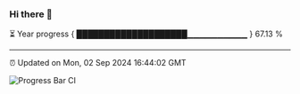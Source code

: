 ### Hi there 👋

⏳ Year progress { ████████████████████▁▁▁▁▁▁▁▁▁▁ } 67.13 %

---

⏰ Updated on Mon, 02 Sep 2024 16:44:02 GMT

![Progress Bar CI](https://github.com/IshwaranRudhara/GIT-ACTION/workflows/Progress%20Bar%20CI/badge.svg)
